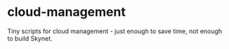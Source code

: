# cloud-management
Tiny scripts for cloud management - just enough to save time, not enough to build Skynet.
